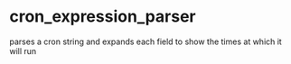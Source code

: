 # cron_expression_parser
parses a cron string and expands each field to show the times at which it will run
